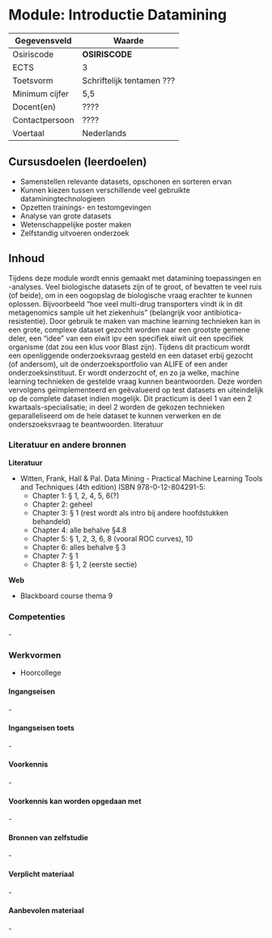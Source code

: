 # Module: Introductie Datamining

| Gegevensveld  | Waarde |
| ------------- | ------------- |
| Osiriscode  | __OSIRISCODE__  |
| ECTS  | 3 |
| Toetsvorm  | Schriftelijk tentamen ??? |
| Minimum cijfer  | 5,5 |
| Docent(en)  | ???? |
| Contactpersoon  | ???? |
| Voertaal  | Nederlands |

## Cursusdoelen (leerdoelen)

- Samenstellen relevante datasets, opschonen en sorteren ervan
- Kunnen kiezen tussen verschillende veel gebruikte dataminingtechnologieen
- Opzetten trainings- en testomgevingen
- Analyse van grote datasets
- Wetenschappelijke poster maken
- Zelfstandig uitvoeren onderzoek

## Inhoud

Tijdens deze module wordt ennis gemaakt met datamining toepassingen en -analyses. Veel biologische datasets zijn of te groot, of bevatten te veel ruis (of beide), om in een oogopslag de biologische vraag erachter te kunnen oplossen. Bijvoorbeeld “hoe veel multi-drug transporters vindt ik in dit metagenomics sample uit het ziekenhuis” (belangrijk voor antibiotica-resistentie). Door gebruik te maken van machine learning technieken kan in een grote, complexe dataset gezocht worden naar een grootste gemene deler, een “idee” van een eiwit ipv een specifiek eiwit uit een specifiek organisme (dat zou een klus voor Blast zijn). Tijdens dit practicum wordt een openliggende onderzoeksvraag gesteld en een dataset erbij gezocht (of andersom), uit de onderzoeksportfolio van ALIFE of een ander onderzoeksinstituut. Er wordt onderzocht of, en zo ja welke, machine learning technieken de gestelde vraag kunnen beantwoorden. Deze worden vervolgens geïmplementeerd en geëvalueerd op test datasets en uiteindelijk op de complete dataset indien mogelijk. Dit practicum is deel 1 van een 2 kwartaals-specialisatie; in deel 2 worden de gekozen technieken geparalleliseerd om de hele dataset te kunnen verwerken en de onderszoeksvraag te beantwoorden.
literatuur

### Literatuur en andere bronnen

**Literatuur**  
- Witten, Frank, Hall & Pal. Data Mining - Practical Machine Learning Tools and Techniques (4th edition) ISBN 978-0-12-804291-5:
    - Chapter 1: § 1, 2, 4, 5, 6(?)
    - Chapter 2: geheel
    - Chapter 3: § 1 (rest wordt als intro bij andere hoofdstukken behandeld)
    - Chapter 4: alle behalve §4.8
    - Chapter 5: § 1, 2, 3, 6, 8 (vooral ROC curves), 10
    - Chapter 6: alles behalve § 3
    - Chapter 7: § 1
    - Chapter 8: § 1, 2 (eerste sectie)

**Web**
- Blackboard course thema 9

### Competenties
\-

### Werkvormen  
- Hoorcollege

#### Ingangseisen 
\- 

#### Ingangseisen toets
\- 

#### Voorkennis
\-

#### Voorkennis kan worden opgedaan met
\-

#### Bronnen van zelfstudie
\-

#### Verplicht materiaal
\-

#### Aanbevolen materiaal
\-

